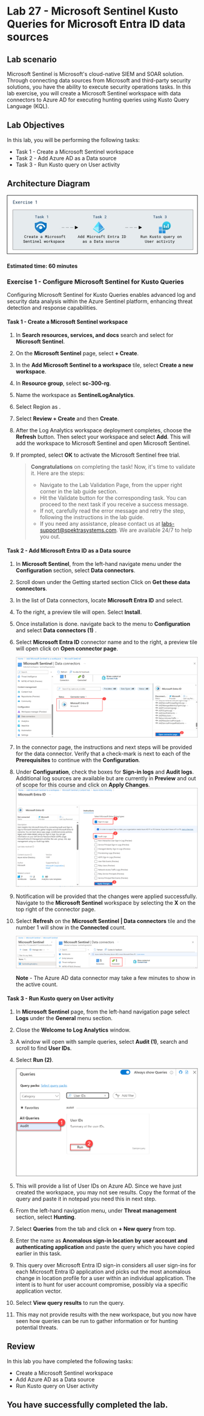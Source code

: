 # Lab 27 - Microsoft Sentinel Kusto Queries for Microsoft Entra ID data sources

## Lab scenario

Microsoft Sentinel is Microsoft's cloud-native SIEM and SOAR solution.  Through connecting data sources from Microsoft and third-party security solutions, you have the ability to execute security operations tasks.  In this lab exercise, you will create a Microsoft Sentinel workspace with data connectors to Azure AD for executing hunting queries using Kusto Query Language (KQL). 

## Lab Objectives

In this lab, you will be performing the following tasks:

- Task 1 - Create a Microsoft Sentinel workspace
- Task 2 - Add Azure AD as a Data source
- Task 3 - Run Kusto query on User activity

## Architecture Diagram

![Screen image displaying the New Group page with Group type, Group name, Owners, and Members highlighted](./media/arch27.png)

#### Estimated time: 60 minutes

### Exercise 1 - Configure Microsoft Sentinel for Kusto Queries
Configuring Microsoft Sentinel for Kusto Queries enables advanced log and security data analysis within the Azure Sentinel platform, enhancing threat detection and response capabilities.

#### Task 1 - Create a Microsoft Sentinel workspace

1. In **Search resources, services, and docs** search and select for **Microsoft Sentinel**. 

1. On the **Microsoft Sentinel** page, select **+ Create**.

1. In the **Add Microsoft Sentinel to a workspace** tile, select **Create a new workspace**.

1. In **Resource group**, select **sc-300-rg**.

1. Name the workspace as **SentinelLogAnalytics**.

1. Select Region as **<inject key="Region" enableCopy="false"/>**.

1. Select **Review + Create** and then **Create**.

1. After the Log Analytics workspace deployment completes, choose the **Refresh** button. Then select your workspace and select **Add**.  This will add the workspace to Microsoft Sentinel and open Microsoft Sentinel.

1. If prompted, select **OK** to activate the Microsoft Sentinel free trial.

   > **Congratulations** on completing the task! Now, it's time to validate it. Here are the steps:
   > - Navigate to the Lab Validation Page, from the upper right corner in the lab guide section.
   > - Hit the Validate button for the corresponding task. You can proceed to the next task if you receive a success message.
   > - If not, carefully read the error message and retry the step, following the instructions in the lab guide.
   > - If you need any assistance, please contact us at labs-support@spektrasystems.com. We are available 24/7 to help you out.

#### Task 2 - Add Microsoft Entra ID as a Data source

1. In **Microsoft Sentinel**, from the left-hand navigate menu under the **Configuration** section, select **Data connectors**.

1. Scroll down under the Getting started section Click on **Get these data connectors**. 

1. In the list of Data connectors, locate **Microsoft Entra ID** and select.

1. To the right, a preview tile will open.  Select **Install**.

1. Once installation is done. navigate back to the menu to **Configuration** and select **Data connectors (1)** .

1. Select **Microsoft Entra ID** connector name and to the right, a preview tile will open click on **Open connector page**.

   ![Screen image displaying the Azure AD roles page with the Settings menu highlighted](./media/lab27-1.png)

1. In the connector page, the instructions and next steps will be provided for the data connector. Verify that a check-mark is next to each of the **Prerequisites** to continue with the **Configuration**.

1. Under **Configuration**, check the boxes for **Sign-in logs** and **Audit logs**. Additional log sources are available but are currently in **Preview** and out of scope for this course and click on **Apply Changes**. 
   ![Screen image displaying the Azure AD roles page with the Settings menu highlighted](./media/lab27-3.png)

1. Notification will be provided that the changes were applied successfully. Navigate to the **Microsoft Sentinel** workspace by selecting the **X** on the top right of the connector page.

1. Select **Refresh** on the **Microsoft Sentinel | Data connectors** tile and the number 1 will show in the **Connected** count.

   ![Screen image displaying the Azure AD roles page with the Settings menu highlighted](./media/lab27-2.png)

   **Note** - The Azure AD data connector may take a few minutes to show in the active count. 

#### Task 3 - Run Kusto query on User activity

1. In **Microsoft Sentinel** page, from the left-hand navigation page select **Logs** under the **General** menu section.

1. Close the **Welcome to Log Analytics** window.

1. A window will open with sample queries, select **Audit (1)**, search and scroll to find **User IDs**.

1. Select **Run (2)**.

   ![](./media/audit.png)

1. This will provide a list of User IDs on Azure AD.  Since we have just created the workspace, you may not see results. Copy the format of the query and paste it in notepad you need this in next step.

1. From the left-hand navigation menu, under **Threat management** section, select **Hunting**.

1. Select **Queries** from the tab and click on **+ New query** from top.

1. Enter the name as **Anomalous sign-in location by user account and authenticating application** and paste the query which you have copied earlier in this task.

1. This query over Microsoft Entra ID sign-in considers all user sign-ins for each Microsoft Entra ID application and picks out the most anomalous change in location profile for a user within an individual application. The intent is to hunt for user account compromise, possibly via a specific application vector. 

1. Select **View query results** to run the query.

1. This may not provide results with the new workspace, but you now have seen how queries can be run to gather information or for hunting potential threats.


## Review

In this lab you have completed the following tasks:

- Create a Microsoft Sentinel workspace
- Add Azure AD as a Data source
- Run Kusto query on User activity

## You have successfully completed the lab.
